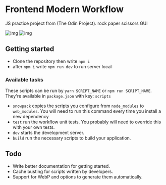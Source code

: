 # Frontend Modern Workflow

JS practice project from (The Odin Project). rock paper scissors GUI

![img](./images/desktop.png)
![img](./images/mobile.png)

## Getting started

- Clone the repository then write `npm i`
- after `npm i` write `npm run dev` to run server local

### Available tasks

These scripts can be run by `yarn SCRIPT_NAME` or `npm run SCRIPT_NAME`. They're available in `package.json` with key: `scripts`

- `snowpack` copies the scripts you configure from `node_modules` to `web_modules`. You will need to run this command every time you install a new dependency
- `test` run the workflow unit tests. You probably will need to override this with your own tests.
- `dev` starts the development server.
- `build` run the necessary scripts to build your application.

## Todo

- Write better documentation for getting started.
- Cache busting for scripts written by developers.
- Support for WebP and options to generate them automatically.
